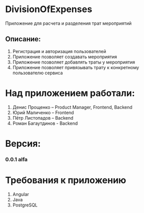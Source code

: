 # DivisionOfExpenses
Приложение для расчета и разделения трат мероприятий

## Описание: 
1. Регистрация и авторизация пользователей
2. Приложение позволяет создавать мероприятия
3. Приложение позволяет добавлять траты у мероприятия
4. Приложение позволяет привязывать трату к конкретному пользователю сервиса

# Над приложением работали:
1. Денис Прощенко – Product Manager, Frontend, Backend
2. Юрий Маличенко – Frontend
3. Пётр Листопадов – Backend
4. Роман Багаутдинов - Backend

# Версия:
### 0.0.1 alfa

# Требования к приложению
1. Angular
2. Java
3. PostgreSQL
